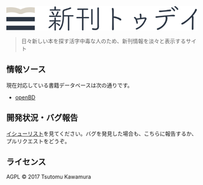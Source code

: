 ![新刊トゥデイ](src/images/logo.svg)

> 日々新しい本を探す活字中毒な人のため、新刊情報を淡々と表示するサイト

## 情報ソース

現在対応している書籍データベースは次の通りです。

- [openBD](https://openbd.jp)

## 開発状況・バグ報告

[イシューリスト](https://github.com/cognitom/shinkan.today/issues)を見てください。バグを発見した場合も、こちらに報告するか、プルリクエストをどうぞ。

## ライセンス

AGPL &copy; 2017 Tsutomu Kawamura
